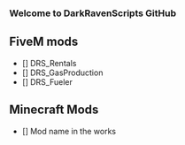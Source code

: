 ### Welcome to DarkRavenScripts GitHub

## FiveM mods
- [] DRS_Rentals
- [] DRS_GasProduction
- [] DRS_Fueler

## Minecraft Mods
- [] Mod name in the works
